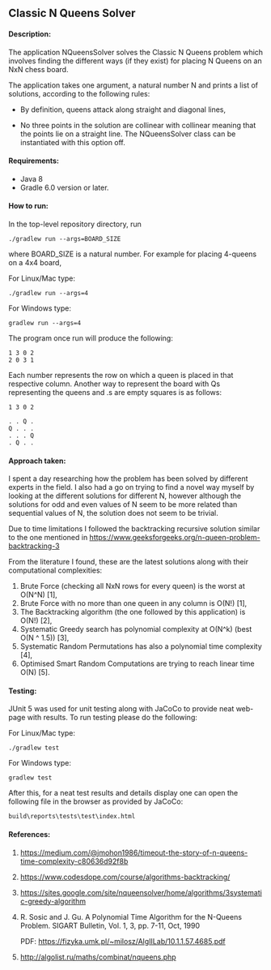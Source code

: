 ## Classic N Queens Solver

#### Description:

The application NQueensSolver solves the Classic N Queens problem which involves finding the different ways (if they exist) for placing N Queens on an NxN chess board.

The application takes one argument, a natural number N and prints a list of solutions, according to the following rules:

* By definition, queens attack along straight and diagonal lines,

* No three points in the solution are collinear with collinear meaning that the points lie on a straight line. The NQueensSolver class can be instantiated with this option off.


#### Requirements:

* Java 8
* Gradle 6.0 version or later.

#### How to run:

In the top-level repository directory, run

    ./gradlew run --args=BOARD_SIZE

where BOARD_SIZE is a natural number. For example for placing 4-queens on a 4x4 board,

  For Linux/Mac type:
  
  	./gradlew run --args=4

  For Windows type:
  
  	gradlew run --args=4


The program once run will produce the following:

    1 3 0 2
    2 0 3 1 
    
Each number represents the row on which a queen is placed in that respective column. Another way to represent the board with Qs representing the queens and .s are empty squares is as follows:

    1 3 0 2
    
    . . Q .
    Q . . .
    . . . Q
    . Q . .


#### Approach taken:

I spent a day researching how the problem has been solved by different experts in the field. I also had a go on trying to find a novel way myself by looking at the different solutions for different N, however although the solutions for odd and even values of N seem to be more related than sequential values of N, the solution does not seem to be trivial. 

Due to time limitations I followed the backtracking recursive solution similar to the one mentioned in <https://www.geeksforgeeks.org/n-queen-problem-backtracking-3> 

From the literature I found, these are the latest solutions along with their computational complexities:

1. Brute Force (checking all NxN rows for every queen) is the worst at O(N^N) [1],
2. Brute Force with no more than one queen in any column is O(N!) [1],
3. The Backtracking algorithm (the one followed by this application) is O(N!) [2],
4. Systematic Greedy search has polynomial complexity at O(N^k) (best O(N ^ 1.5)) [3],
5. Systematic Random Permutations has also a polynomial time complexity [4],
6. Optimised Smart Random Computations are trying to reach linear time O(N) [5].


#### Testing:

JUnit 5 was used for unit testing along with JaCoCo to provide neat web-page with results. To run testing please do the following: 

  For Linux/Mac type: 

	./gradlew test

  For Windows type: 
  
  	gradlew test
    
After this, for a neat test results and details display one can open the following file in the browser as provided by JaCoCo:

	build\reports\tests\test\index.html 


#### References:

1. <https://medium.com/@jmohon1986/timeout-the-story-of-n-queens-time-complexity-c80636d92f8b>

2. <https://www.codesdope.com/course/algorithms-backtracking/>

3. <https://sites.google.com/site/nqueensolver/home/algorithms/3systematic-greedy-algorithm>

4. R. Sosic and J. Gu. A Polynomial Time Algorithm for the N-Queens Problem. SIGART Bulletin, Vol. 1, 3, pp. 7-11, Oct, 1990

	PDF: <https://fizyka.umk.pl/~milosz/AlgIILab/10.1.1.57.4685.pdf>

5. <http://algolist.ru/maths/combinat/nqueens.php>












